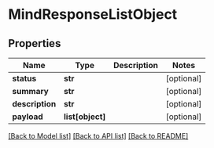 # MindResponseListObject

## Properties
Name | Type | Description | Notes
------------ | ------------- | ------------- | -------------
**status** | **str** |  | [optional] 
**summary** | **str** |  | [optional] 
**description** | **str** |  | [optional] 
**payload** | **list[object]** |  | [optional] 

[[Back to Model list]](../README.md#documentation-for-models) [[Back to API list]](../README.md#documentation-for-api-endpoints) [[Back to README]](../README.md)



